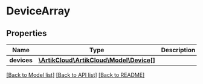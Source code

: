 # DeviceArray

## Properties
Name | Type | Description | Notes
------------ | ------------- | ------------- | -------------
**devices** | [**\ArtikCloud\ArtikCloud\Model\Device[]**](Device.md) |  | [optional] 

[[Back to Model list]](../README.md#documentation-for-models) [[Back to API list]](../README.md#documentation-for-api-endpoints) [[Back to README]](../README.md)


